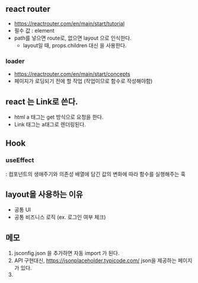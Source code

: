
## react router
- https://reactrouter.com/en/main/start/tutorial
- 필수 값 : element 
- path를 넣으면 route로, 없으면 layout 으로 인식한다.
  - layout일 때, props.children 대신 <Outlet /> 을 사용한다. 
### loader
- https://reactrouter.com/en/main/start/concepts
- 페이지가 로딩되기 전에 할 작업 (작업이므로 함수로 작성해야함)

## react 는 Link로 쓴다.
- html a 태그는 get 방식으로 요청을 한다. 
- Link 태그는 a태그로 렌더링된다.

## Hook
### useEffect 
: 컴포넌트의 생애주기와 의존성 배열에 담긴 값의 변화에 따라 함수를 실행해주는 훅

## layout을 사용하는 이유
- 공통 UI
- 공통 비즈니스 로직  (ex. 로그인 여부 체크)


## 메모
1. jsconfig.json 을 추가하면 자동 import 가 된다.
2. API 구현대신, https://jsonplaceholder.typicode.com/ json을 제공하는 페이지가 있다.
3. 